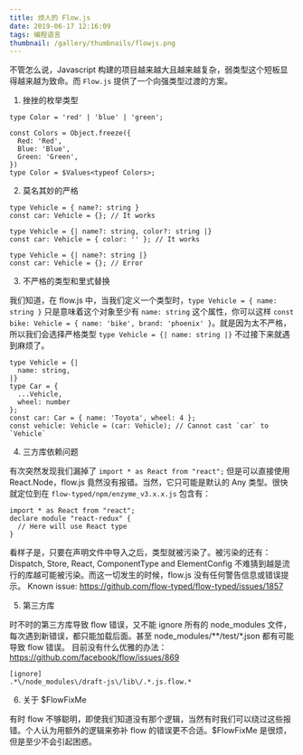 ```yaml
---
title: 烦人的 Flow.js
date: 2019-06-17 12:16:09
tags: 编程语言
thumbnail: /gallery/thumbnails/flowjs.png
---
```


不管怎么说，Javascript 构建的项目越来越大且越来越复杂，弱类型这个短板显得越来越为致命。而 `Flow.js` 提供了一个向强类型过渡的方案。

1. 挫挫的枚举类型

```
type Color = 'red' | 'blue' | 'green';

const Colors = Object.freeze({
  Red: 'Red',
  Blue: 'Blue',
  Green: 'Green',
})
type Color = $Values<typeof Colors>;
```


2. 莫名其妙的严格

```
type Vehicle = { name?: string }
const car: Vehicle = {}; // It works

type Vehicle = {| name?: string, color?: string |}
const car: Vehicle = { color: '' }; // It works

type Vehicle = {| name?: string |}
const car: Vehicle = {}; // Error
```

3. 不严格的类型和里式替换

我们知道，在 flow.js 中，当我们定义一个类型时，`type Vehicle = { name: string }` 只是意味着这个对象至少有 `name: string` 这个属性，你可以这样 `const bike: Vehicle = { name: 'bike', brand: 'phoenix' }`。就是因为太不严格，所以我们会选择严格类型 `type Vehicle = {| name: string |}` 不过接下来就遇到麻烦了。
```
type Vehicle = {|
  name: string,
|}
type Car = {
  ...Vehicle,
  wheel: number
};
const car: Car = { name: 'Toyota', wheel: 4 };
const vehicle: Vehicle = (car: Vehicle); // Cannot cast `car` to `Vehicle`
```

4. 三方库依赖问题

有次突然发现我们漏掉了 `import * as React from "react";` 但是可以直接使用 React.Node，flow.js 竟然没有报错。当然，它只可能是默认的 Any 类型。很快就定位到在 `flow-typed/npm/enzyme_v3.x.x.js` 包含有：
```
import * as React from "react";
declare module "react-redux" {
  // Here will use React type
}
```
看样子是，只要在声明文件中导入之后，类型就被污染了。被污染的还有：Dispatch, Store, React, ComponentType and ElementConfig 不难猜到越是流行的库越可能被污染。而这一切发生的时候，flow.js 没有任何警告信息或错误提示。
Known issue: https://github.com/flow-typed/flow-typed/issues/1857

5. 第三方库

时不时的第三方库导致 flow 错误，又不能 ignore 所有的 node_modules 文件，每次遇到新错误，都只能加载后面。甚至 node_modules/**/test/*.json 都有可能导致 flow 错误。 目前没有什么优雅的办法：https://github.com/facebook/flow/issues/869
```
[ignore]
.*\/node_modules\/draft-js\/lib\/.*.js.flow.*
```


6. 关于 $FlowFixMe

有时 flow 不够聪明，即使我们知道没有那个逻辑，当然有时我们可以绕过这些报错。个人认为用额外的逻辑来弥补 flow 的错误更不合适。$FlowFixMe 是很烦，但是至少不会引起困惑。


